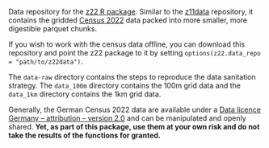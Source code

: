 Data repository for the [z22 R package](https://github.com/jslth/z22). Similar
to the [z11data](https://github.com/stefanjuenger/z11data) repository, it
contains the gridded
[Census 2022](https://www.zensus2022.de/DE/Ergebnisse-des-Zensus/gitterzellen.html)
data packed into more smaller, more digestible parquet chunks. 

If you wish to work with the census data offline, you can download this
repository and point the z22 package to it by setting
`options(z22.data_repo = "path/to/z22data")`.

The `data-raw` directory contains the steps to reproduce the data sanitation
strategy. The `data_100m` directory contains the 100m grid data and the
`data_1km` directory contains the 1km grid data.

Generally, the German Census 2022 data are available under a [Data licence
Germany – attribution – version 2.0](https://www.govdata.de/dl-de/by-2-0) and
can be manipulated and openly shared. **Yet, as part of this package, use them
at your own risk and do not take the results of the functions for granted.**

